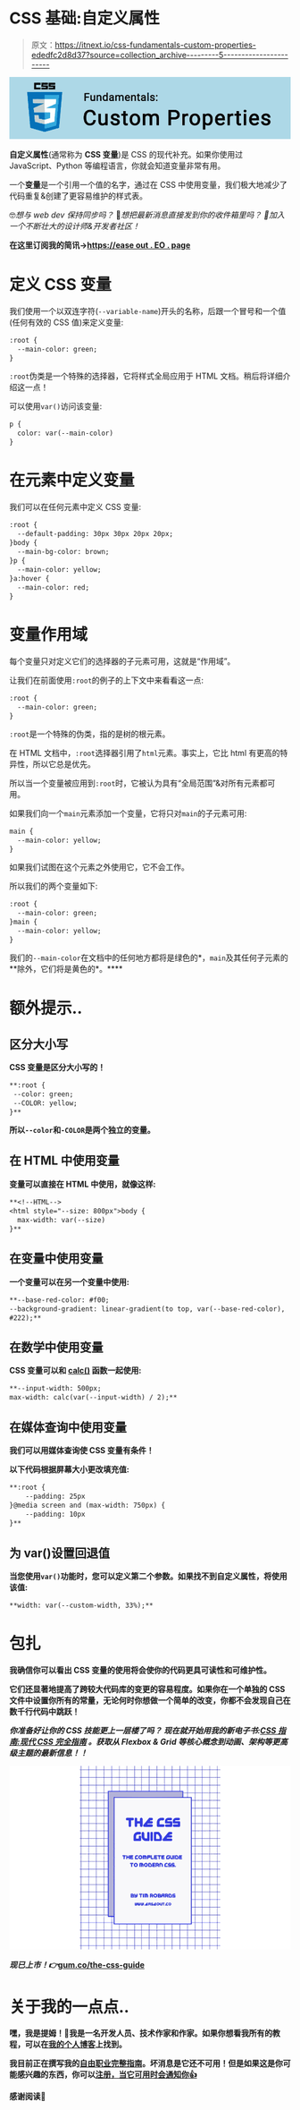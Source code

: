 # CSS 基础:自定义属性

> 原文：<https://itnext.io/css-fundamentals-custom-properties-ededfc2d8d37?source=collection_archive---------5----------------------->

![](img/2e70845a70c22f1ddbe23b67ea417788.png)

**自定义属性**(通常称为 **CSS 变量**)是 CSS 的现代补充。如果你使用过 JavaScript、Python 等编程语言，你就会知道变量非常有用。

一个**变量**是一个引用一个值的名字，通过在 CSS 中使用变量，我们极大地减少了代码重复&创建了更容易维护的样式表。

🤓*想与 web dev 保持同步吗？*
🚀*想把最新消息直接发到你的收件箱里吗？
🎉加入一个不断壮大的设计师&开发者社区！*

**在这里订阅我的简讯→**[**https://ease out . EO . page**](https://easeout.eo.page/)

# 定义 CSS 变量

我们使用一个以双连字符(`--variable-name`)开头的名称，后跟一个冒号和一个值(任何有效的 CSS 值)来定义变量:

```
:root {
  --main-color: green;
}
```

`:root`伪类是一个特殊的选择器，它将样式全局应用于 HTML 文档。稍后将详细介绍这一点！

可以使用`var()`访问该变量:

```
p {
  color: var(--main-color)
}
```

# 在元素中定义变量

我们可以在任何元素中定义 CSS 变量:

```
:root {
  --default-padding: 30px 30px 20px 20px;
}body {
  --main-bg-color: brown;
}p {
  --main-color: yellow;
}a:hover {
  --main-color: red;
}
```

# 变量作用域

每个变量只对定义它们的选择器的子元素可用，这就是“作用域”。

让我们在前面使用`:root`的例子的上下文中来看看这一点:

```
:root {
  --main-color: green;
}
```

`:root`是一个特殊的伪类，指的是树的根元素。

在 HTML 文档中，`:root`选择器引用了`html`元素。事实上，它比 html 有更高的特异性，所以它总是优先。

所以当一个变量被应用到`:root`时，它被认为具有“全局范围”&对所有元素都可用。

如果我们向一个`main`元素添加一个变量，它将只对`main`的子元素可用:

```
main {
  --main-color: yellow;
}
```

如果我们试图在这个元素之外使用它，它不会工作。

所以我们的两个变量如下:

```
:root {
  --main-color: green;
}main {
  --main-color: yellow;
}
```

我们的`--main-color`在文档中的任何地方都将是绿色的*，`main`及其任何子元素的**除外，它们将是黄色的*。****

# **额外提示..**

## **区分大小写**

**CSS 变量是区分大小写的！**

```
**:root {
 --color: green;
 --COLOR: yellow;
}**
```

**所以`--color`和`-COLOR`是两个独立的变量。**

## **在 HTML 中使用变量**

**变量可以直接在 HTML 中使用，就像这样:**

```
**<!--HTML-->
<html style="--size: 800px">body {
  max-width: var(--size)
}**
```

## **在变量中使用变量**

**一个变量可以在另一个变量中使用:**

```
**--base-red-color: #f00;
--background-gradient: linear-gradient(to top, var(--base-red-color), #222);**
```

## **在数学中使用变量**

**CSS 变量可以和 [calc()](https://www.easeout.co/blog/2020-05-08-css-calc) 函数一起使用:**

```
**--input-width: 500px;
max-width: calc(var(--input-width) / 2);**
```

## **在媒体查询中使用变量**

**我们可以用媒体查询使 CSS 变量有条件！**

**以下代码根据屏幕大小更改填充值:**

```
**:root {
	--padding: 25px 
}@media screen and (max-width: 750px) {
	--padding: 10px
}**
```

## **为 var()设置回退值**

**当您使用`var()`功能时，您可以定义第二个参数。如果找不到自定义属性，将使用该值:**

```
**width: var(--custom-width, 33%);**
```

# **包扎**

**我确信你可以看出 CSS 变量的使用将会使你的代码更具可读性和可维护性。**

**它们还显著地提高了跨较大代码库的变更的容易程度。如果你在一个单独的 CSS 文件中设置你所有的常量，无论何时你想做一个简单的改变，你都不会发现自己在数千行代码中跳跃！**

*****你准备好让你的 CSS 技能更上一层楼了吗？*** *现在就开始用我的新电子书:*[*CSS 指南:现代 CSS 完全指南*](https://gum.co/the-css-guide) *。获取从 Flexbox & Grid 等核心概念到动画、架构等更高级主题的最新信息！！***

**![](img/d3e2ee6adb6ffa2c189049cea5937e93.png)**

***现已上市！👉*[gum.co/the-css-guide](https://gum.co/the-css-guide)**

# **关于我的一点点..**

**嘿，我是提姆！👋我是一名开发人员、技术作家和作家。如果你想看我所有的教程，可以在[我的个人博客](http://www.easeout.co)上找到。**

**我目前正在撰写我的[自由职业完整指南](http://www.easeout.co/freelance)。坏消息是它还不可用！但是如果这是你可能感兴趣的东西，你可以[注册，当它可用时会通知你👍](https://easeout.eo.page/news)**

**感谢阅读🎉**